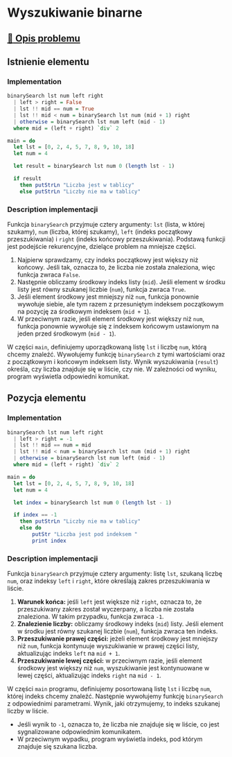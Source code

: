 # Wyszukiwanie binarne

## [:link: Opis problemu](../../../../algorithms/searching/binary-search.md)

## Istnienie elementu

### Implementation

```haskell linenums="1"
binarySearch lst num left right
  | left > right = False
  | lst !! mid == num = True
  | lst !! mid < num = binarySearch lst num (mid + 1) right
  | otherwise = binarySearch lst num left (mid - 1)
  where mid = (left + right) `div` 2

main = do
  let lst = [0, 2, 4, 5, 7, 8, 9, 10, 18]
  let num = 4

  let result = binarySearch lst num 0 (length lst - 1)

  if result
    then putStrLn "Liczba jest w tablicy"
    else putStrLn "Liczby nie ma w tablicy"
```

### Description implementacji

Funkcja `binarySearch` przyjmuje cztery argumenty: `lst` (lista, w której szukamy), `num` (liczba, której szukamy), `left` (indeks początkowy przeszukiwania) i `right` (indeks końcowy przeszukiwania). Podstawą funkcji jest podejście rekurencyjne, dzielące problem na mniejsze części.

1. Najpierw sprawdzamy, czy indeks początkowy jest większy niż końcowy. Jeśli tak, oznacza to, że liczba nie została znaleziona, więc funkcja zwraca `False`.
2. Następnie obliczamy środkowy indeks listy (`mid`). Jeśli element w środku listy jest równy szukanej liczbie (`num`), funkcja zwraca `True`.
3. Jeśli element środkowy jest mniejszy niż `num`, funkcja ponownie wywołuje siebie, ale tym razem z przesuniętym indeksem początkowym na pozycję za środkowym indeksem (`mid + 1`).
4. W przeciwnym razie, jeśli element środkowy jest większy niż `num`, funkcja ponownie wywołuje się z indeksem końcowym ustawionym na jeden przed środkowym (`mid - 1`).

W części `main`, definiujemy uporządkowaną listę `lst` i liczbę `num`, którą chcemy znaleźć. Wywołujemy funkcję `binarySearch` z tymi wartościami oraz z początkowym i końcowym indeksem listy. Wynik wyszukiwania (`result`) określa, czy liczba znajduje się w liście, czy nie. W zależności od wyniku, program wyświetla odpowiedni komunikat.

## Pozycja elementu

### Implementation

```haskell linenums="1"
binarySearch lst num left right
  | left > right = -1
  | lst !! mid == num = mid
  | lst !! mid < num = binarySearch lst num (mid + 1) right
  | otherwise = binarySearch lst num left (mid - 1)
  where mid = (left + right) `div` 2

main = do
  let lst = [0, 2, 4, 5, 7, 8, 9, 10, 18]
  let num = 4

  let index = binarySearch lst num 0 (length lst - 1)

  if index == -1
    then putStrLn "Liczby nie ma w tablicy"
    else do 
        putStr "Liczba jest pod indeksem "
        print index
```

### Description implementacji

Funkcja `binarySearch` przyjmuje cztery argumenty: listę `lst`, szukaną liczbę `num`, oraz indeksy `left` i `right`, które określają zakres przeszukiwania w liście.

1. **Warunek końca:** jeśli `left` jest większe niż `right`, oznacza to, że przeszukiwany zakres został wyczerpany, a liczba nie została znaleziona. W takim przypadku, funkcja zwraca `-1`.
2. **Znalezienie liczby:** obliczamy środkowy indeks (`mid`) listy. Jeśli element w środku jest równy szukanej liczbie (`num`), funkcja zwraca ten indeks.
3. **Przeszukiwanie prawej części:** jeżeli element środkowy jest mniejszy niż `num`, funkcja kontynuuje wyszukiwanie w prawej części listy, aktualizując indeks `left` na `mid + 1`.
4. **Przeszukiwanie lewej części:** w przeciwnym razie, jeśli element środkowy jest większy niż `num`, wyszukiwanie jest kontynuowane w lewej części, aktualizując indeks `right` na `mid - 1`.

W części `main` programu, definiujemy posortowaną listę `lst` i liczbę `num`, której indeks chcemy znaleźć. Następnie wywołujemy funkcję `binarySearch` z odpowiednimi parametrami. Wynik, jaki otrzymujemy, to indeks szukanej liczby w liście.

- Jeśli wynik to `-1`, oznacza to, że liczba nie znajduje się w liście, co jest sygnalizowane odpowiednim komunikatem.
- W przeciwnym wypadku, program wyświetla indeks, pod którym znajduje się szukana liczba.

